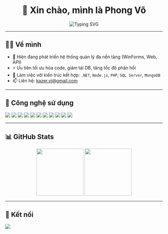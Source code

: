 <h1 align="center">👋 Xin chào, mình là Phong Võ</h1>
<p align="center">
  <img src="https://readme-typing-svg.demolab.com?font=Fira+Code&pause=1000&center=true&vCenter=true&width=435&lines=Developer+Yêu+C%23%2C+Node.js%2C+PHP;Tối+ưu+WinForms%2C+SQL%2C+MongoDB;Next.js%2C+Vite%2C+Ant+Design%2C+DevExpress" alt="Typing SVG" />
</p>

---

## 👨‍💻 Về mình

- 🔧 Hiện đang phát triển hệ thống quản lý đa nền tảng (WinForms, Web, API)
- ⚡ Ưu tiên tối ưu hóa code, giảm tải DB, tăng tốc độ phản hồi
- 🔁 Làm việc với kiến trúc kết hợp: `.NET`, `Node.js`, `PHP`, `SQL Server`, `MongoDB`
- 📫 Liên hệ: [kazer.vj@gmail.com](mailto:kazer.vj@gmail.com)

---

## 🧰 Công nghệ sử dụng

<p align="left">
  <img src="https://img.shields.io/badge/C%23-%23239120?style=for-the-badge&logo=csharp&logoColor=white" />
  <img src="https://img.shields.io/badge/.NET-%23512BD4?style=for-the-badge&logo=dotnet&logoColor=white" />
  <img src="https://img.shields.io/badge/SQL%20Server-%23CC2927?style=for-the-badge&logo=microsoftsqlserver&logoColor=white" />
  <img src="https://img.shields.io/badge/Node.js-%23339933?style=for-the-badge&logo=node.js&logoColor=white" />
  <img src="https://img.shields.io/badge/MongoDB-%2347A248?style=for-the-badge&logo=mongodb&logoColor=white" />
  <img src="https://img.shields.io/badge/Vite-%23646CFF?style=for-the-badge&logo=vite&logoColor=white" />
  <img src="https://img.shields.io/badge/PHP-%23777BB4?style=for-the-badge&logo=php&logoColor=white" />
  <img src="https://img.shields.io/badge/MySQL-%234479A1?style=for-the-badge&logo=mysql&logoColor=white" />
  <img src="https://img.shields.io/badge/Next.js-%23000000?style=for-the-badge&logo=nextdotjs&logoColor=white" />
  <img src="https://img.shields.io/badge/AntDesign-%230170FF?style=for-the-badge&logo=antdesign&logoColor=white" />
  <img src="https://img.shields.io/badge/DevExpress-%23F28C00?style=for-the-badge&logo=devexpress&logoColor=white" />
</p>

---

## 📊 GitHub Stats

<p align="center">
  <img src="https://github-readme-stats.vercel.app/api?username=kzxl&show_icons=true&theme=tokyonight" height="150" />
  <img src="https://github-readme-stats.vercel.app/api/top-langs/?username=kzxl&layout=compact&theme=tokyonight" height="150"/>
</p>

---

## 🤝 Kết nối

<p>  
  <a href="mailto:kazer.vj@gmail.com"><img src="https://img.shields.io/badge/Email-D14836?style=for-the-badge&logo=gmail&logoColor=white" /></a>
</p>
